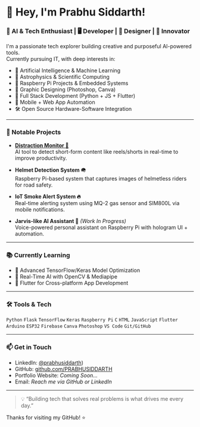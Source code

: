 # 👋 Hey, I'm Prabhu Siddarth!

### 🧠 AI & Tech Enthusiast | 🖥️ Developer | 🎨 Designer | 🚀 Innovator

I'm a passionate tech explorer building creative and purposeful AI-powered tools.  
Currently pursuing IT, with deep interests in:

- 🤖 Artificial Intelligence & Machine Learning
- 🌌 Astrophysics & Scientific Computing
- 🔧 Raspberry Pi Projects & Embedded Systems
- 🎨 Graphic Designing (Photoshop, Canva)
- 🧪 Full Stack Development (Python + JS + Flutter)
- 📱 Mobile + Web App Automation
- 🛠️ Open Source Hardware-Software Integration

---

### 📌 Notable Projects
- **[Distraction Monitor 🧠](https://github.com/PRABHUSIDDARTH/distraction_monitorAI)**  
  AI tool to detect short-form content like reels/shorts in real-time to improve productivity.

- **Helmet Detection System 🪖**  
  Raspberry Pi-based system that captures images of helmetless riders for road safety.

- **IoT Smoke Alert System 🔥**  
  Real-time alerting system using MQ-2 gas sensor and SIM800L via mobile notifications.

- **Jarvis-like AI Assistant 🧞** *(Work In Progress)*  
  Voice-powered personal assistant on Raspberry Pi with hologram UI + automation.

---

### 📚 Currently Learning

- 🎯 Advanced TensorFlow/Keras Model Optimization
- 🧠 Real-Time AI with OpenCV & Mediapipe
- 📱 Flutter for Cross-platform App Development

---

### 🛠️ Tools & Tech
`Python` `Flask` `TensorFlow` `Keras` `Raspberry Pi` `C` `HTML` `JavaScript` `Flutter`  
`Arduino` `ESP32` `Firebase` `Canva` `Photoshop` `VS Code` `Git/GitHub`

---

### 📫 Get in Touch
- LinkedIn: [@prabhusiddarth](https://www.linkedin.com/in/prabhu-siddarth-157a00338/))
- GitHub: [github.com/PRABHUSIDDARTH](https://github.com/PRABHUSIDDARTH)
- Portfolio Website: *Coming Soon...*
- Email: *Reach me via GitHub or LinkedIn*

---

> 💡 “Building tech that solves real problems is what drives me every day.”

Thanks for visiting my GitHub! ⭐
